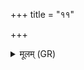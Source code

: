 +++
title = "११"

+++
<details><summary>मूलम् (GR)</summary>

(…) ॥ +++(PS 7.13.13 is repeated with a different refrain (= 15.18.10ef))+++
</details>
